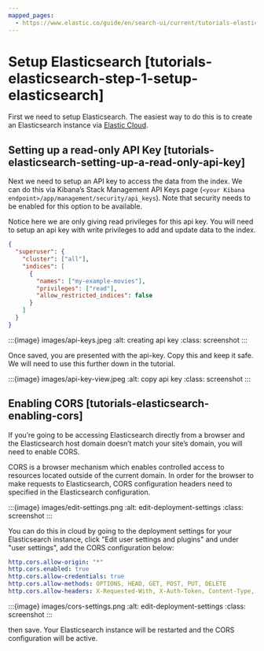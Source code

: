 ```yaml
---
mapped_pages:
  - https://www.elastic.co/guide/en/search-ui/current/tutorials-elasticsearch-setup-cloud.html
---
```


# Setup Elasticsearch [tutorials-elasticsearch-step-1-setup-elasticsearch]

First we need to setup Elasticsearch. The easiest way to do this is to create an Elasticsearch instance via [Elastic Cloud](https://cloud.elastic.co/registration).

## Setting up a read-only API Key [tutorials-elasticsearch-setting-up-a-read-only-api-key]

Next we need to setup an API key to access the data from the index. We can do this via Kibana’s Stack Management API Keys page (`<your Kibana endpoint>/app/management/security/api_keys`). Note that security needs to be enabled for this option to be available.

Notice here we are only giving read privileges for this api key. You will need to setup an api key with write privileges to add and update data to the index.

```json
{
  "superuser": {
    "cluster": ["all"],
    "indices": [
      {
        "names": ["my-example-movies"],
        "privileges": ["read"],
        "allow_restricted_indices": false
      }
    ]
  }
}
```

:::{image} images/api-keys.jpeg
:alt: creating api key
:class: screenshot
:::

Once saved, you are presented with the api-key. Copy this and keep it safe. We will need to use this further down in the tutorial.

:::{image} images/api-key-view.jpeg
:alt: copy api key
:class: screenshot
:::

## Enabling CORS [tutorials-elasticsearch-enabling-cors]

If you’re going to be accessing Elasticsearch directly from a browser and the Elasticsearch host domain doesn’t match your site’s domain, you will need to enable CORS.

CORS is a browser mechanism which enables controlled access to resources located outside of the current domain. In order for the browser to make requests to Elasticsearch, CORS configuration headers need to specified in the Elasticsearch configuration.

:::{image} images/edit-settings.png
:alt: edit-deployment-settings
:class: screenshot
:::

You can do this in cloud by going to the deployment settings for your Elasticsearch instance, click "Edit user settings and plugins" and under "user settings", add the CORS configuration below:

```yaml
http.cors.allow-origin: "*"
http.cors.enabled: true
http.cors.allow-credentials: true
http.cors.allow-methods: OPTIONS, HEAD, GET, POST, PUT, DELETE
http.cors.allow-headers: X-Requested-With, X-Auth-Token, Content-Type, Content-Length, Authorization, Access-Control-Allow-Headers, Accept, x-elastic-client-meta
```

:::{image} images/cors-settings.png
:alt: edit-deployment-settings
:class: screenshot
:::

then save. Your Elasticsearch instance will be restarted and the CORS configuration will be active.
